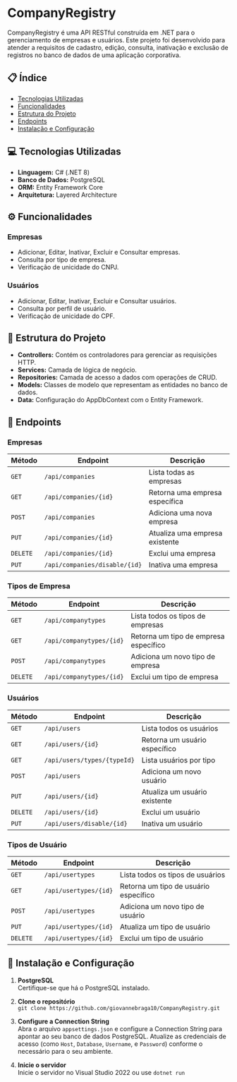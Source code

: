 # CompanyRegistry

CompanyRegistry é uma API RESTful construída em .NET para o gerenciamento de empresas e usuários. Este projeto foi desenvolvido para atender a requisitos de cadastro, edição, consulta, inativação e exclusão de registros no banco de dados de uma aplicação corporativa.

## 📋 Índice
- [Tecnologias Utilizadas](#tecnologias-utilizadas)
- [Funcionalidades](#funcionalidades)
- [Estrutura do Projeto](#estrutura-do-projeto)
- [Endpoints](#endpoints)
- [Instalação e Configuração](#instalação-e-configuração)

## 💻 Tecnologias Utilizadas
- **Linguagem:** C# (.NET 8)
- **Banco de Dados:** PostgreSQL
- **ORM:** Entity Framework Core
- **Arquitetura:** Layered Architecture

## ⚙️ Funcionalidades
### Empresas
- Adicionar, Editar, Inativar, Excluir e Consultar empresas.
- Consulta por tipo de empresa.
- Verificação de unicidade do CNPJ.

### Usuários
- Adicionar, Editar, Inativar, Excluir e Consultar usuários.
- Consulta por perfil de usuário.
- Verificação de unicidade do CPF.

## 📂 Estrutura do Projeto
- **Controllers:** Contém os controladores para gerenciar as requisições HTTP.
- **Services:** Camada de lógica de negócio.
- **Repositories:** Camada de acesso a dados com operações de CRUD.
- **Models:** Classes de modelo que representam as entidades no banco de dados.
- **Data:** Configuração do AppDbContext com o Entity Framework.

## 📖 Endpoints

### Empresas
| Método    | Endpoint                       | Descrição                        |
|-----------|--------------------------------|----------------------------------|
| `GET`     | `/api/companies`               | Lista todas as empresas          |
| `GET`     | `/api/companies/{id}`          | Retorna uma empresa específica   |
| `POST`    | `/api/companies`               | Adiciona uma nova empresa        |
| `PUT`     | `/api/companies/{id}`          | Atualiza uma empresa existente   |
| `DELETE`  | `/api/companies/{id}`          | Exclui uma empresa               |
| `PUT`     | `/api/companies/disable/{id}`  | Inativa uma empresa              |

### Tipos de Empresa
| Método    | Endpoint                       | Descrição                           |
|-----------|--------------------------------|-------------------------------------|
| `GET`     | `/api/companytypes`            | Lista todos os tipos de empresas    |
| `GET`     | `/api/companytypes/{id}`       | Retorna um tipo de empresa específico |
| `POST`    | `/api/companytypes`            | Adiciona um novo tipo de empresa    |
| `DELETE`  | `/api/companytypes/{id}`       | Exclui um tipo de empresa           |

### Usuários
| Método    | Endpoint                       | Descrição                        |
|-----------|--------------------------------|----------------------------------|
| `GET`     | `/api/users`                   | Lista todos os usuários          |
| `GET`     | `/api/users/{id}`              | Retorna um usuário específico    |
| `GET`     | `/api/users/types/{typeId}`    | Lista usuários por tipo          |
| `POST`    | `/api/users`                   | Adiciona um novo usuário         |
| `PUT`     | `/api/users/{id}`              | Atualiza um usuário existente    |
| `DELETE`  | `/api/users/{id}`              | Exclui um usuário                |
| `PUT`     | `/api/users/disable/{id}`      | Inativa um usuário               |

### Tipos de Usuário
| Método    | Endpoint                       | Descrição                           |
|-----------|--------------------------------|-------------------------------------|
| `GET`     | `/api/usertypes`               | Lista todos os tipos de usuários    |
| `GET`     | `/api/usertypes/{id}`          | Retorna um tipo de usuário específico |
| `POST`    | `/api/usertypes`               | Adiciona um novo tipo de usuário    |
| `PUT`     | `/api/usertypes/{id}`          | Atualiza um tipo de usuário         |
| `DELETE`  | `/api/usertypes/{id}`          | Exclui um tipo de usuário           |

## 🚀 Instalação e Configuração

1. **PostgreSQL**  
   Certifique-se que há o PostgreSQL instalado.

2. **Clone o repositório**  
   `git clone https://github.com/giovannebraga10/CompanyRegistry.git`

3. **Configure a Connection String**  
   Abra o arquivo `appsettings.json` e configure a Connection String para apontar ao seu banco de dados PostgreSQL. Atualize as credenciais de acesso (como `Host`, `Database`, `Username`, e `Password`) conforme o necessário para o seu ambiente.

4. **Inicie o servidor**  
   Inicie o servidor no Visual Studio 2022 ou use `dotnet run`

   

